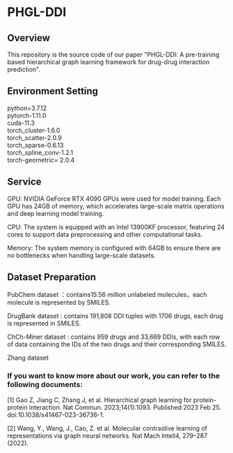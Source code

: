 # PHGL-DDI
## Overview
This repository is the source code of our paper "PHGL-DDI: A pre-training based hierarchical graph learning framework for drug-drug interaction prediction".

## Environment Setting
python=3.7.12
<br> pytorch-1.11.0
<br> cuda-11.3
<br> torch_cluster-1.6.0
<br> torch_scatter-2.0.9
<br> torch_sparse-0.6.13
<br> torch_spline_conv-1.2.1
<br> torch-geometric= 2.0.4

## Service
GPU: NVIDIA GeForce RTX 4090 GPUs were used for model training. Each GPU has 24GB of memory, which accelerates large-scale matrix operations and deep learning model training.

CPU: The system is equipped with an Intel 13900KF processor, featuring 24 cores to support data preprocessing and other computational tasks.

Memory: The system memory is configured with 64GB to ensure there are no bottlenecks when handling large-scale datasets.

## Dataset Preparation
PubChem dataset ：contains15.56 million unlabeled molecules，each molecule is represented by SMILES. 

DrugBank dataset : contains 191,808 DDI tuples with 1706 drugs, each drug is represented in SMILES.

ChCh-Miner dataset : contains 959 drugs and 33,669 DDIs, with each row of data containing the IDs of the two drugs and their corresponding SMILES.

Zhang dataset

### If you want to know more about our work, you can refer to the following documents:

[1] Gao Z, Jiang C, Zhang J, et al. Hierarchical graph learning for protein-protein interaction. Nat Commun. 2023;14(1):1093. Published 2023 Feb 25. doi:10.1038/s41467-023-36736-1.

[2] Wang, Y., Wang, J., Cao, Z. et al. Molecular contrastive learning of representations via graph neural networks. Nat Mach Intell4, 279–287 (2022).


